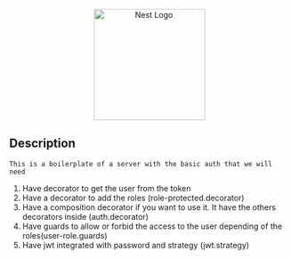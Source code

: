 <p align="center">
  <a href="http://nestjs.com/" target="blank"><img src="https://nestjs.com/img/logo-small.svg" width="200" alt="Nest Logo" /></a>
</p>

## Description

    This is a boilerplate of a server with the basic auth that we will need

1. Have decorator to get the user from the token
2. Have a decorator to add the roles (role-protected.decorator)
3. Have a composition decorator if you want to use it. It have the others decorators inside (auth.decorator)
4. Have guards to allow or forbid the access to the user depending of the roles(user-role.guards)
5. Have jwt integrated with password and strategy (jwt.strategy)